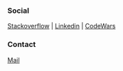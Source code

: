 ### Social

[Stackoverflow](https://stackoverflow.com/users/18014757/jyangca) | 
[Linkedin](https://www.linkedin.com/in/jiho-yang-38469b1b1/) | 
[CodeWars](https://www.codewars.com/users/jyangca) 

### Contact

[Mail](mailto:jyangca@connect.ust.hk)
